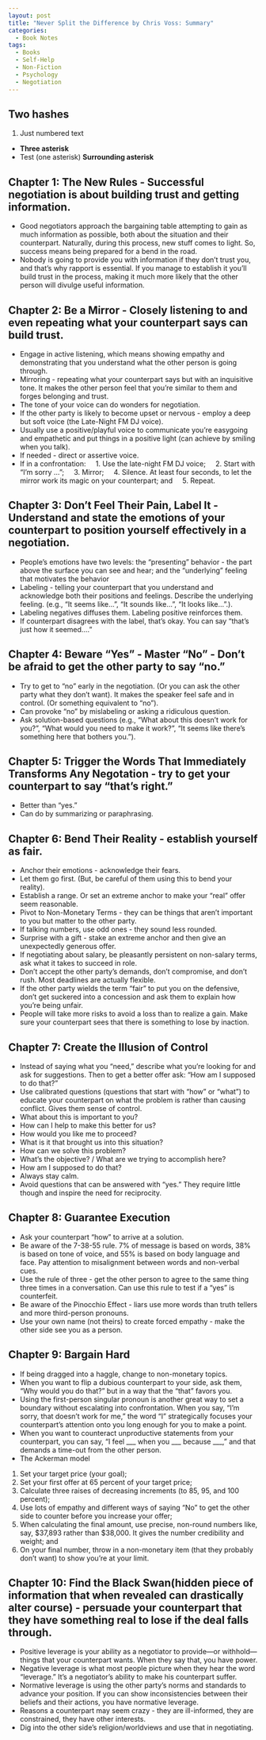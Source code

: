 ```yaml
---
layout: post
title: "Never Split the Difference by Chris Voss: Summary"
categories:
  - Book Notes
tags:
  - Books
  - Self-Help
  - Non-Fiction
  - Psychology
  - Negotiation
---
```


## Two hashes
1. Just numbered text
* **Three asterisk**
* Test (one asterisk)
**Surrounding asterisk**


## **Chapter 1: The New Rules - Successful negotiation is about building trust and getting information.**
* Good negotiators approach the bargaining table attempting to gain as much information as possible, both about the situation and their counterpart.  Naturally, during this process, new stuff comes to light.  So, success means being prepared for a bend in the road.
* Nobody is going to provide you with information if they don’t trust you, and that’s why rapport is essential.  If you manage to establish it you’ll build trust in the process, making it much more likely that the other person will divulge useful information.

## **Chapter 2: Be a Mirror - Closely listening to and even repeating what your counterpart says can build trust.**
* Engage in active listening, which means showing empathy and demonstrating that you understand what the other person is going through.  
* Mirroring - repeating what your counterpart says but with an inquisitive tone.  It makes the other person feel that you’re similar to them and forges belonging and trust.
* The tone of your voice can do wonders for negotiation.
* If the other party is likely to become upset or nervous - employ a deep but soft voice (the Late-Night FM DJ voice).
* Usually use a positive/playful voice to communicate you’re easygoing and empathetic and put things in a positive light (can achieve by smiling when you talk).
* If needed - direct or assertive voice. 
* If in a confrontation: 
&nbsp;&nbsp;&nbsp; 1. Use the late-night FM DJ voice;
&nbsp;&nbsp;&nbsp; 2. Start with “I’m sorry …”;
&nbsp;&nbsp;&nbsp; 3. Mirror;
&nbsp;&nbsp;&nbsp; 4. Silence. At least four seconds, to let the mirror work its magic on your counterpart; and
&nbsp;&nbsp;&nbsp; 5. Repeat.

## **Chapter 3: Don’t Feel Their Pain, Label It - Understand and state the emotions of your counterpart to position yourself effectively in a negotiation.**
* People’s emotions have two levels: the “presenting” behavior - the part above the surface you can see and hear; and the “underlying” feeling that motivates the behavior
* Labeling - telling your counterpart that you understand and acknowledge both their positions and feelings.  Describe the underlying feeling.  (e.g., “It seems like…”, “It sounds like…”, “It looks like…”.).
* Labeling negatives diffuses them.  Labeling positive reinforces them.
* If counterpart disagrees with the label, that’s okay.  You can say “that’s just how it seemed….”

## **Chapter 4: Beware “Yes” - Master “No” - Don’t be afraid to get the other party to say “no.”**
* Try to get to “no” early in the negotiation.  (Or you can ask the other party what they don’t want).  It makes the speaker feel safe and in control.  (Or something equivalent to “no”).
* Can provoke “no” by mislabeling or asking a ridiculous question.
* Ask solution-based questions (e.g., “What about this doesn’t work for you?”, “What would you need to make it work?”, “It seems like there’s something here that bothers you.”).

## **Chapter 5: Trigger the Words That Immediately Transforms Any Negotation - try to get your counterpart to say “that’s right.”**
* Better than “yes.”
* Can do by summarizing or paraphrasing.

## **Chapter 6: Bend Their Reality - establish yourself as fair.**
* Anchor their emotions - acknowledge their fears.
* Let them go first.  (But, be careful of them using this to bend your reality).
* Establish a range.  Or set an extreme anchor to make your “real” offer seem reasonable.
* Pivot to Non-Monetary Terms - they can be things that aren’t important to you but matter to the other party.
* If talking numbers, use odd ones - they sound less rounded.
* Surprise with a gift - stake an extreme anchor and then give an unexpectedly generous offer.
* If negotiating about salary, be pleasantly persistent on non-salary terms, ask what it takes to succeed in role.
* Don’t accept the other party’s demands, don’t compromise, and don’t rush.  Most deadlines are actually flexible.
* If the other party wields the term “fair” to put you on the defensive, don’t get suckered into a concession and ask them to explain how you’re being unfair.
* People will take more risks to avoid a loss than to realize a gain.  Make sure your counterpart sees that there is something to lose by inaction.

## **Chapter 7: Create the Illusion of Control**
* Instead of saying what you “need,” describe what you’re looking for and ask for suggestions.  Then to get a better offer ask: “How am I supposed to do that?”
* Use calibrated questions (questions that start with “how” or “what”) to educate your counterpart on what the problem is rather than causing conflict.  Gives them sense of control.
* What about this is important to you?
* How can I help to make this better for us?
* How would you like me to proceed?
* What is it that brought us into this situation?
* How can we solve this problem?
* What’s the objective? / What are we trying to accomplish here?
* How am I supposed to do that?
* Always stay calm.
* Avoid questions that can be answered with “yes.”  They require little though and inspire the need for reciprocity.

## **Chapter 8: Guarantee Execution** 
* Ask your counterpart “how” to arrive at a solution.
* Be aware of the 7-38-55 rule.  7% of message is based on words, 38% is based on tone of voice, and 55% is based on body language and face.  Pay attention to misalignment between words and non-verbal cues.
* Use the rule of three - get the other person to agree to the same thing three times in a conversation.  Can use this rule to test if a “yes” is counterfeit. 
* Be aware of the Pinocchio Effect - liars use more words than truth tellers and more third-person pronouns.
* Use your own name (not theirs) to create forced empathy - make the other side see you as a person.

## **Chapter 9: Bargain Hard** 
* If being dragged into a haggle, change to non-monetary topics.
* When you want to flip a dubious counterpart to your side, ask them, “Why would you do that?” but in a way that the “that” favors you.
* Using the first-person singular pronoun is another great way to set a boundary without escalating into confrontation. When you say, “I’m sorry, that doesn’t work for me,” the word “I” strategically focuses your counterpart’s attention onto you long enough for you to make a point.
* When you want to counteract unproductive statements from your counterpart, you can say, “I feel ___ when you ___ because ___,” and that demands a time-out from the other person.
* The Ackerman model
1. Set your target price (your goal);
2. Set your first offer at 65 percent of your target price;
3. Calculate three raises of decreasing increments (to 85, 95, and 100 percent);
4. Use lots of empathy and different ways of saying “No” to get the other side to counter before you increase your offer;
5. When calculating the final amount, use precise, non-round numbers like, say, $37,893 rather than $38,000. It gives the number credibility and weight; and
6. On your final number, throw in a non-monetary item (that they probably don’t want) to show you’re at your limit.

## **Chapter 10: Find the Black Swan(hidden piece of information that when revealed can drastically alter course) - persuade your counterpart that they have something real to lose if the deal falls through.**
* Positive leverage is your ability as a negotiator to provide—or withhold—things that your counterpart wants. When they say that, you have power.
* Negative leverage is what most people picture when they hear the word “leverage.” It’s a negotiator’s ability to make his counterpart suffer.
* Normative leverage is using the other party’s norms and standards to advance your position. If you can show inconsistencies between their beliefs and their actions, you have normative leverage.
* Reasons a counterpart may seem crazy - they are ill-informed, they are constrained, they have other interests.
* Dig into the other side’s religion/worldviews and use that in negotiating.
 
 
